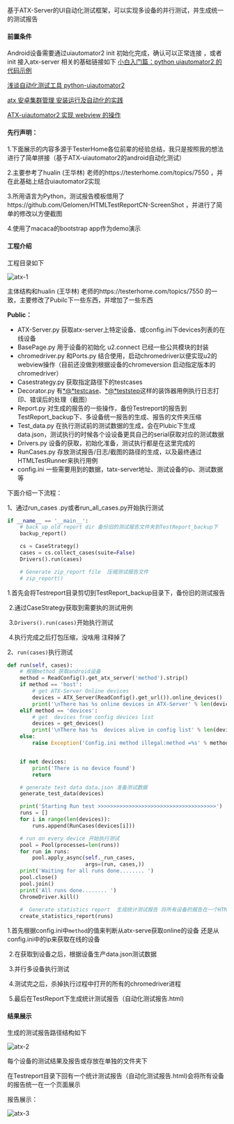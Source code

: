 
基于ATX-Server的UI自动化测试框架，可以实现多设备的并行测试，并生成统一的测试报告

#### 前置条件
Android设备需要通过uiautomator2 init 初始化完成，确认可以正常连接 ，或者init 接入atx-server
相关的基础链接如下
[小白入门篇：python uiautomator2 的代码示例]( https://testerhome.com/topics/12521)

[浅谈自动化测试工具 python-uiautomator2](https://testerhome.com/topics/11357)

[atx 安卓集群管理 安装运行及自动化的实践](https://testerhome.com/topics/11588)

[ATX-uiautomator2 实现 webview 的操作](https://testerhome.com/topics/12599)


#### 先行声明：

1.下面展示的内容多源于TesterHome各位前辈的经验总结，我只是按照我的想法进行了简单拼接（基于ATX-uiautomator2的android自动化测试）

2.主要参考了hualin (王华林) 老师的https://testerhome.com/topics/7550  ，并在此基础上结合uiautomator2实现

3.所用语言为Python，测试报告模板借用了https://github.com/Gelomen/HTMLTestReportCN-ScreenShot  ，并进行了简单的修改以方便截图

4.使用了macaca的bootstrap app作为demo演示

#### 工程介绍

工程目录如下

![atx-1](Image/atx-1.png)

主体结构和hualin (王华林) 老师的https://testerhome.com/topics/7550  的一致，主要修改了Pubilc下一些东西，并增加了一些东西

**Public：** 

- ATX-Server.py 获取atx-server上特定设备、或config.ini下devices列表的在线设备
- BasePage.py 用于设备的初始化 u2.connect  已经一些公共模块的封装
- chromedriver.py 和Ports.py 结合使用，启动chromedriver以便实现u2的webview操作（目前还没做到根据设备的chromeversion 启动指定版本的chromedriver）
- Casestrategy.py 获取指定路径下的testcases
- Decorator.py 有[*@*testcase](https://testerhome.com/testcase)、[*@*teststep](https://testerhome.com/teststep)这样的装饰器用例执行日志打印、错误后的处理（截图）
- Report.py  对生成的报告的一些操作，备份Testreport的报告到TestReport_backup下、多设备统一报告的生成、报告的文件夹压缩
- Test_data.py 在执行测试前的测试数据的生成，会在Plubic下生成data.json，测试执行的时候各个设设备更具自己的serial获取对应的测试数据
- Drivers.py  设备的获取，初始化准备，测试执行都是在这里完成的
- RunCases.py 存放测试报告/日志/截图的路径的生成，以及最终通过HTMLTestRunner来执行用例 
- config.ini 一些需要用到的数据，tatx-server地址、测试设备的ip、测试数据等

下面介绍一下流程：

1、通过run_cases .py或者run_all_cases.py开始执行测试

```python
if __name__ == '__main__':
    # back up old report dir 备份旧的测试报告文件夹到TestReport_backup下
    backup_report()

    cs = CaseStrategy()
    cases = cs.collect_cases(suite=False)
    Drivers().run(cases)

    # Generate zip_report file  压缩测试报告文件
    # zip_report()
```

​	1.首先会将Testreport目录剪切到TestReport_backup目录下，备份旧的测试报告

​	2.通过CaseStrategy获取到需要执的测试用例

​	3.`Drivers().run(cases)`开始执行测试

​	4.执行完成之后打包压缩，没啥用 注释掉了

2、`run(cases)`执行测试

```python
def run(self, cases):
    # 根据method 获取android设备
    method = ReadConfig().get_atx_server('method').strip()
    if method == 'host':
        # get ATX-Server Online devices
        devices = ATX_Server(ReadConfig().get_url()).online_devices()
        print('\nThere has %s online devices in ATX-Server' % len(devices))
    elif method == 'devices':
        # get  devices from config devices list
        devices = get_devices()
        print('\nThere has %s  devices alive in config list' % len(devices))
    else:
        raise Exception('Config.ini method illegal:method =%s' % method)


    if not devices:
        print('There is no device found')
        return

    # generate test data data.json 准备测试数据
    generate_test_data(devices)

    print('Starting Run test >>>>>>>>>>>>>>>>>>>>>>>>>>>>>>>>>>>>>>')
    runs = []
    for i in range(len(devices)):
        runs.append(RunCases(devices[i]))

    # run on every device 开始执行测试
    pool = Pool(processes=len(runs))
    for run in runs:
        pool.apply_async(self._run_cases,
                         args=(run, cases,))
    print('Waiting for all runs done........ ')
    pool.close()
    pool.join()
    print('All runs done........ ')
    ChromeDriver.kill()
    
    #  Generate statistics report  生成统计测试报告 将所有设备的报告在一个HTML中展示
    create_statistics_report(runs)
```

​	1.首先根据config.ini中`method`的值来判断从atx-serve获取online的设备 还是从config.ini中的ip来获取在线的设备

​	2.在获取到设备之后，根据设备生产data.json测试数据

​	3.并行多设备执行测试

​	4.测试完之后，杀掉执行过程中打开的所有的chromedriver进程

​	5.最后在TestReport下生成统计测试报告（自动化测试报告.html)

#### 结果展示

生成的测试报告路径结构如下

![atx-2](Image/atx-2.png)



每个设备的测试结果及报告或存放在单独的文件夹下

在Testreport目录下回有一个统计测试报告（自动化测试报告.html)会将所有设备的报告统一在一个页面展示

报告展示：

![atx-3](Image/atx-3.gif)





